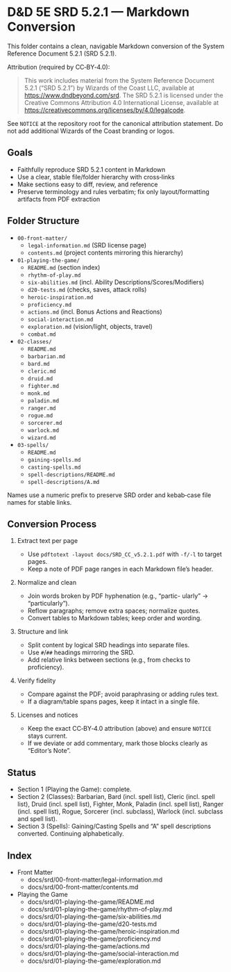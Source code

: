 # D&D 5E SRD 5.2.1 — Markdown Conversion

This folder contains a clean, navigable Markdown conversion of the System Reference Document 5.2.1 (SRD 5.2.1).

Attribution (required by CC‑BY‑4.0):

> This work includes material from the System Reference Document 5.2.1 (“SRD 5.2.1”) by Wizards of the Coast LLC, available at https://www.dndbeyond.com/srd. The SRD 5.2.1 is licensed under the Creative Commons Attribution 4.0 International License, available at https://creativecommons.org/licenses/by/4.0/legalcode.

See `NOTICE` at the repository root for the canonical attribution statement. Do not add additional Wizards of the Coast branding or logos.

## Goals

- Faithfully reproduce SRD 5.2.1 content in Markdown
- Use a clear, stable file/folder hierarchy with cross‑links
- Make sections easy to diff, review, and reference
- Preserve terminology and rules verbatim; fix only layout/formatting artifacts from PDF extraction

## Folder Structure

- `00-front-matter/`
  - `legal-information.md` (SRD license page)
  - `contents.md` (project contents mirroring this hierarchy)
- `01-playing-the-game/`
  - `README.md` (section index)
  - `rhythm-of-play.md`
  - `six-abilities.md` (incl. Ability Descriptions/Scores/Modifiers)
  - `d20-tests.md` (checks, saves, attack rolls)
  - `heroic-inspiration.md`
  - `proficiency.md`
  - `actions.md` (incl. Bonus Actions and Reactions)
  - `social-interaction.md`
  - `exploration.md` (vision/light, objects, travel)
  - `combat.md`
- `02-classes/`
  - `README.md`
  - `barbarian.md`
  - `bard.md`
  - `cleric.md`
  - `druid.md`
  - `fighter.md`
  - `monk.md`
  - `paladin.md`
  - `ranger.md`
  - `rogue.md`
  - `sorcerer.md`
  - `warlock.md`
  - `wizard.md`
- `03-spells/`
  - `README.md`
  - `gaining-spells.md`
  - `casting-spells.md`
  - `spell-descriptions/README.md`
  - `spell-descriptions/A.md`

Names use a numeric prefix to preserve SRD order and kebab‑case file names for stable links.

## Conversion Process

1) Extract text per page
   - Use `pdftotext -layout docs/SRD_CC_v5.2.1.pdf` with `-f/-l` to target pages.
   - Keep a note of PDF page ranges in each Markdown file’s header.

2) Normalize and clean
   - Join words broken by PDF hyphenation (e.g., “partic- ularly” → “particularly”).
   - Reflow paragraphs; remove extra spaces; normalize quotes.
   - Convert tables to Markdown tables; keep order and wording.

3) Structure and link
   - Split content by logical SRD headings into separate files.
   - Use `#`/`##` headings mirroring the SRD.
   - Add relative links between sections (e.g., from checks to proficiency).

4) Verify fidelity
   - Compare against the PDF; avoid paraphrasing or adding rules text.
   - If a diagram/table spans pages, keep it intact in a single file.

5) Licenses and notices
   - Keep the exact CC‑BY‑4.0 attribution (above) and ensure `NOTICE` stays current.
   - If we deviate or add commentary, mark those blocks clearly as “Editor’s Note”.

## Status

- Section 1 (Playing the Game): complete.
- Section 2 (Classes): Barbarian, Bard (incl. spell list), Cleric (incl. spell list), Druid (incl. spell list), Fighter, Monk, Paladin (incl. spell list), Ranger (incl. spell list), Rogue, Sorcerer (incl. subclass), Warlock (incl. subclass and spell list).
- Section 3 (Spells): Gaining/Casting Spells and “A” spell descriptions converted. Continuing alphabetically.

## Index

- Front Matter
  - docs/srd/00-front-matter/legal-information.md
  - docs/srd/00-front-matter/contents.md
- Playing the Game
  - docs/srd/01-playing-the-game/README.md
  - docs/srd/01-playing-the-game/rhythm-of-play.md
  - docs/srd/01-playing-the-game/six-abilities.md
  - docs/srd/01-playing-the-game/d20-tests.md
  - docs/srd/01-playing-the-game/heroic-inspiration.md
  - docs/srd/01-playing-the-game/proficiency.md
  - docs/srd/01-playing-the-game/actions.md
  - docs/srd/01-playing-the-game/social-interaction.md
  - docs/srd/01-playing-the-game/exploration.md
